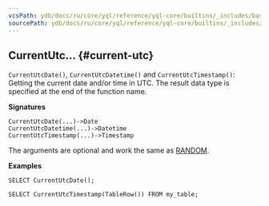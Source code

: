 ```yaml
---
vcsPath: ydb/docs/ru/core/yql/reference/yql-core/builtins/_includes/basic/current_utc.md
sourcePath: ydb/docs/ru/core/yql/reference/yql-core/builtins/_includes/basic/current_utc.md
---
```

## CurrentUtc... {#current-utc}

`CurrentUtcDate()`, `CurrentUtcDatetime()` and `CurrentUtcTimestamp()`: Getting the current date and/or time in UTC. The result data type is specified at the end of the function name.

**Signatures**
```
CurrentUtcDate(...)->Date
CurrentUtcDatetime(...)->Datetime
CurrentUtcTimestamp(...)->Timestamp
```

The arguments are optional and work the same as [RANDOM](#random).

**Examples**
```yql
SELECT CurrentUtcDate();
```
```yql
SELECT CurrentUtcTimestamp(TableRow()) FROM my_table;
```
